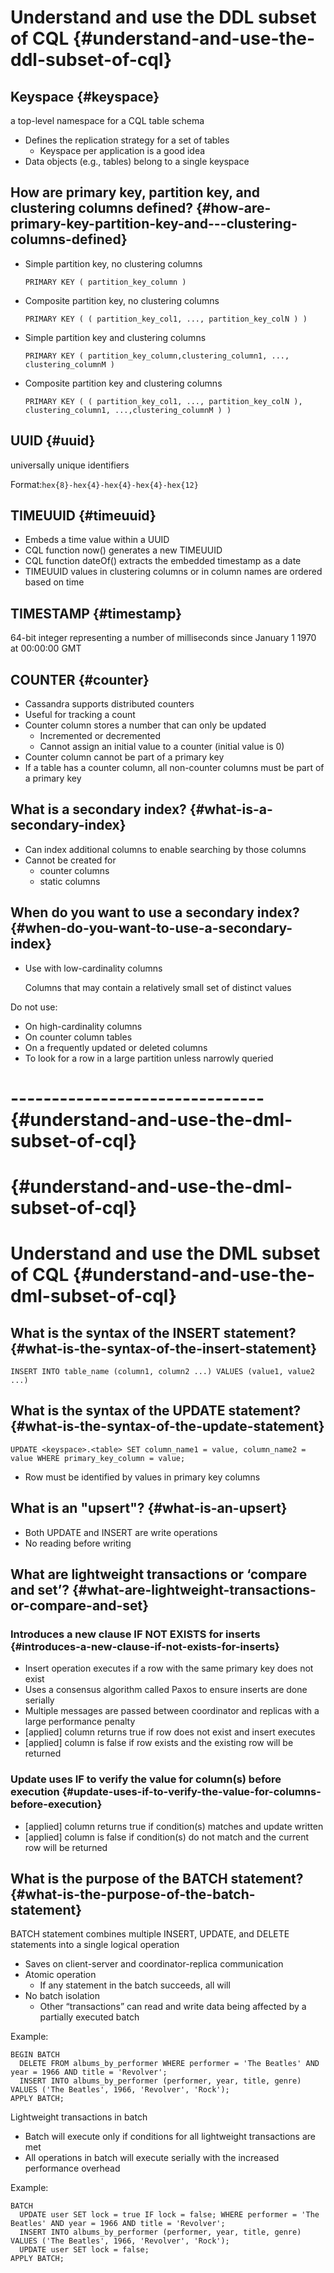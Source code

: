 # Understand and use the DDL subset of CQL {#understand-and-use-the-ddl-subset-of-cql}

## Keyspace {#keyspace}

a top-level namespace for a CQL table schema

* Defines the replication strategy for a set of tables
  * Keyspace per application is a good idea
* Data objects \(e.g., tables\) belong to a single keyspace

## How are primary key, partition key, and clustering columns defined? {#how-are-primary-key-partition-key-and---clustering-columns-defined}

* Simple partition key, no clustering columns

  `PRIMARY KEY ( partition_key_column )`

* Composite partition key, no clustering columns

  `PRIMARY KEY ( ( partition_key_col1, ..., partition_key_colN ) )`

* Simple partition key and clustering columns

  `PRIMARY KEY ( partition_key_column,clustering_column1, ..., clustering_columnM )`

* Composite partition key and clustering columns

  `PRIMARY KEY ( ( partition_key_col1, ..., partition_key_colN ), clustering_column1, ...,clustering_columnM ) )`

## UUID {#uuid}

universally unique identifiers

Format:`hex{8}-hex{4}-hex{4}-hex{4}-hex{12}`

## TIMEUUID {#timeuuid}

* Embeds a time value within a UUID
* CQL function now\(\) generates a new TIMEUUID
* CQL function dateOf\(\) extracts the embedded timestamp as a date
* TIMEUUID values in clustering columns or in column names are ordered based on time

## TIMESTAMP {#timestamp}

64-bit integer representing a number of milliseconds since January 1 1970 at 00:00:00 GMT

## COUNTER {#counter}

* Cassandra supports distributed counters
* Useful for tracking a count
* Counter column stores a number that can only be updated
  * Incremented or decremented
  * Cannot assign an initial value to a counter \(initial value is 0\)
* Counter column cannot be part of a primary key
* If a table has a counter column, all non-counter columns must be part of a primary key

## What is a secondary index? {#what-is-a-secondary-index}

* Can index additional columns to enable searching by those columns
* Cannot be created for
  * counter columns
  * static columns

## When do you want to use a secondary index? {#when-do-you-want-to-use-a-secondary-index}

* Use with low-cardinality columns

  Columns that may contain a relatively small set of distinct values

Do not use:

* On high-cardinality columns
* On counter column tables
* On a frequently updated or deleted columns
* To look for a row in a large partition unless narrowly queried

# ------------------------------- {#understand-and-use-the-dml-subset-of-cql}

#  {#understand-and-use-the-dml-subset-of-cql}

# Understand and use the DML subset of CQL {#understand-and-use-the-dml-subset-of-cql}

## What is the syntax of the INSERT statement? {#what-is-the-syntax-of-the-insert-statement}

`INSERT INTO table_name (column1, column2 ...) VALUES (value1, value2 ...)`

## What is the syntax of the UPDATE statement? {#what-is-the-syntax-of-the-update-statement}

`UPDATE <keyspace>.<table> SET column_name1 = value, column_name2 = value WHERE primary_key_column = value;`

* Row must be identified by values in primary key columns

## What is an "upsert"? {#what-is-an-upsert}

* Both UPDATE and INSERT are write operations
* No reading before writing

## What are lightweight transactions or ‘compare and set’? {#what-are-lightweight-transactions-or-compare-and-set}

### Introduces a new clause IF NOT EXISTS for inserts {#introduces-a-new-clause-if-not-exists-for-inserts}

* Insert operation executes if a row with the same primary key does not exist
* Uses a consensus algorithm called Paxos to ensure inserts are done serially
* Multiple messages are passed between coordinator and replicas with a large performance penalty
* \[applied\] column returns true if row does not exist and insert executes
* \[applied\] column is false if row exists and the existing row will be returned

### Update uses IF to verify the value for column\(s\) before execution {#update-uses-if-to-verify-the-value-for-columns-before-execution}

* \[applied\] column returns true if condition\(s\) matches and update written
* \[applied\] column is false if condition\(s\) do not match and the current row will be returned

## What is the purpose of the BATCH statement? {#what-is-the-purpose-of-the-batch-statement}

BATCH statement combines multiple INSERT, UPDATE, and DELETE statements into a single logical operation

* Saves on client-server and coordinator-replica communication
* Atomic operation
  * If any statement in the batch succeeds, all will
* No batch isolation
  * Other “transactions” can read and write data being affected by a partially executed batch

Example:

```
BEGIN BATCH
  DELETE FROM albums_by_performer WHERE performer = 'The Beatles' AND year = 1966 AND title = 'Revolver'; 
  INSERT INTO albums_by_performer (performer, year, title, genre) VALUES ('The Beatles', 1966, 'Revolver', 'Rock');
APPLY BATCH;
```

Lightweight transactions in batch

* Batch will execute only if conditions for all lightweight transactions are met
* All operations in batch will execute serially with the increased performance overhead

Example:

```
BATCH
  UPDATE user SET lock = true IF lock = false; WHERE performer = 'The Beatles' AND year = 1966 AND title = 'Revolver'; 
  INSERT INTO albums_by_performer (performer, year, title, genre) VALUES ('The Beatles', 1966, 'Revolver', 'Rock');
  UPDATE user SET lock = false; 
APPLY BATCH;
```



